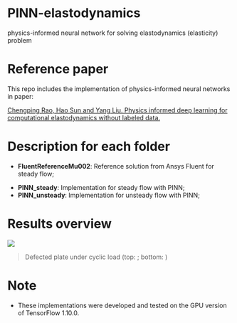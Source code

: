 # PINN-elastodynamics
physics-informed neural network for solving elastodynamics (elasticity) problem

# Reference paper
This repo includes the implementation of physics-informed neural networks in paper: 

[Chengping Rao, Hao Sun and Yang Liu. Physics informed deep learning for computational elastodynamics without labeled data.](https://arxiv.org/abs/2006.08472)

# Description for each folder
- **FluentReferenceMu002**: Reference solution from Ansys Fluent for steady flow;
<!--- - **FluentReferenceUnsteady**: Reference solution from Ansys Fluent for unsteady flow; --->
- **PINN_steady**: Implementation for steady flow with PINN;
- **PINN_unsteady**: Implementation for unsteady flow with PINN;

# Results overview

![](https://github.com/Raocp/PINN-laminar-flow/blob/master/PINN_steady/uvp.png)

> Defected plate under cyclic load (top: ; bottom: )



# Note
- These implementations were developed and tested on the GPU version of TensorFlow 1.10.0. 
